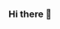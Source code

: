 ### Hi there 👋

<!--
**CamillaLourenco/camillalourenco** is a ✨ _special_ ✨ repository because its `README.md` (this file) appears on your GitHub profile.
 <h1 align="center">Hi 👋, I'm Camilla</h1>
<h3 align="center">I'm a software engineer student in Brazil</h3>

<p align="left"> <img src="https://komarev.com/ghpvc/?username=camillalourenco&label=Profile%20views&color=0e75b6&style=flat" alt="camillalourenco" /> </p>

<p align="left"> <a href="https://github.com/ryo-ma/github-profile-trophy"><img src="https://github-profile-trophy.vercel.app/?username=camillalourenco" alt="camillalourenco" /></a> </p>

<p align="left"> <a href="https://twitter.com/" target="blank"><img src="https://img.shields.io/twitter/follow/?logo=twitter&style=for-the-badge" alt="" /></a> </p>

- 🤝 I’m looking for help with **basecamp reloaded**

- ⚡ Fun fact **My favourite animal is a otter because they're so fluffy and aquatic masters.**

<h3 align="left">Connect with me:</h3>
<p align="left">
<a href="https://instagram.com/camilla.lourenco" target="blank"><img align="center" src="https://raw.githubusercontent.com/rahuldkjain/github-profile-readme-generator/master/src/images/icons/Social/instagram.svg" alt="camilla.lourenco" height="30" width="40" /></a>
</p>

<h3 align="left">Languages and Tools:</h3>
<p align="left"> <a href="https://www.cprogramming.com/" target="_blank" rel="noreferrer"> <img src="https://raw.githubusercontent.com/devicons/devicon/master/icons/c/c-original.svg" alt="c" width="40" height="40"/> </a> </p>

<h3 align="left">Support:</h3>
<p><a href="https://www.buymeacoffee.com/camillalourenco"> <img align="left" src="https://cdn.buymeacoffee.com/buttons/v2/default-yellow.png" height="50" width="210" alt="camillalourenco" /></a></p><br><br>

<p><img align="left" src="https://github-readme-stats.vercel.app/api/top-langs?username=camillalourenco&show_icons=true&locale=en&layout=compact" alt="camillalourenco" /></p>

<p>&nbsp;<img align="center" src="https://github-readme-stats.vercel.app/api?username=camillalourenco&show_icons=true&locale=en" alt="camillalourenco" /></p>

<p><img align="center" src="https://github-readme-streak-stats.herokuapp.com/?user=camillalourenco&" alt="camillalourenco" /></p>
